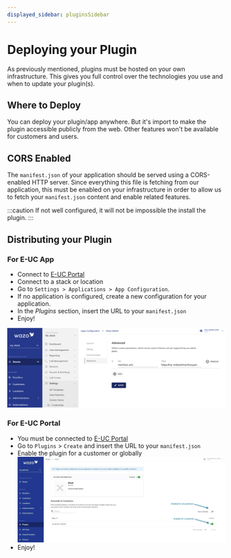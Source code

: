 ```yaml
---
displayed_sidebar: pluginsSidebar
---
```


# Deploying your Plugin

As previously mentioned, plugins must be hosted on your own infrastructure. This gives you full control over the technologies you use and when to update your plugin(s).

## Where to Deploy

You can deploy your plugin/app anywhere. But it's import to make the plugin accessible publicly from the web. Other features won't be available for customers and users.

## CORS Enabled

The `manifest.json` of your application should be served using a CORS-enabled HTTP server. Since everything this file is fetching from our application, this must be enabled on your infrastructure in order to allow us to fetch your `manifest.json` content and enable related features.

:::caution
If not well configured, it will not be impossible the install the plugin.
:::

## Distributing your Plugin

### For E-UC App

- Connect to [E-UC Portal](https://portal.wazo.io)
- Connect to a stack or location
- Go to `Settings > Applications > App Configuration`.
- If no application is configured, create a new configuration for your application.
- In the *Plugins* section, insert the URL to your `manifest.json`
- Enjoy!

![App configuration](/img/app-config-portal.png)

### For E-UC Portal

- You must be connected to [E-UC Portal](https://portal.wazo.io)
- Go to `Plugins` > `Create` and insert the URL to your `manifest.json`
- Enable the plugin for a customer or globally
  ![Portal Plugin Manifest](/img/plugin-portal-enable.png)
- Enjoy!
